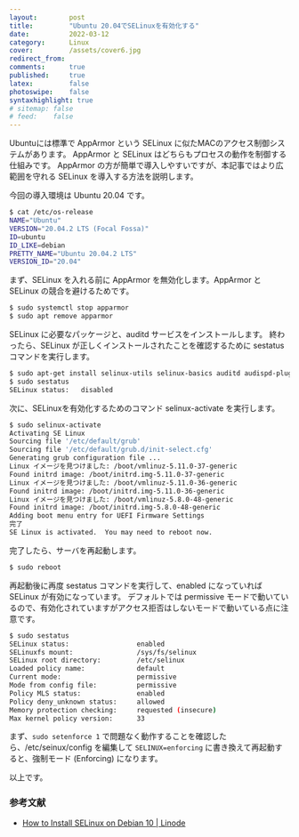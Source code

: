 ```yaml
---
layout:        post
title:         "Ubuntu 20.04でSELinuxを有効化する"
date:          2022-03-12
category:      Linux
cover:         /assets/cover6.jpg
redirect_from:
comments:      true
published:     true
latex:         false
photoswipe:    false
syntaxhighlight: true
# sitemap: false
# feed:    false
---
```


Ubuntuには標準で AppArmor という SELinux に似たMACのアクセス制御システムがあります。
AppArmor と SELinux はどちらもプロセスの動作を制御する仕組みです。
AppArmor の方が簡単で導入しやすいですが、本記事ではより広範囲を守れる SELinux を導入する方法を説明します。

今回の導入環境は Ubuntu 20.04 です。
```bash
$ cat /etc/os-release
NAME="Ubuntu"
VERSION="20.04.2 LTS (Focal Fossa)"
ID=ubuntu
ID_LIKE=debian
PRETTY_NAME="Ubuntu 20.04.2 LTS"
VERSION_ID="20.04"
```

まず、SELinux を入れる前に AppArmor を無効化します。AppArmor と SELinux の競合を避けるためです。
```bash
$ sudo systemctl stop apparmor
$ sudo apt remove apparmor
```

SELinux に必要なパッケージと、auditd サービスをインストールします。
終わったら、SELinux が正しくインストールされたことを確認するために sestatus コマンドを実行します。
```bash
$ sudo apt-get install selinux-utils selinux-basics auditd audispd-plugins
$ sudo sestatus
SELinux status:   disabled
```

次に、SELinuxを有効化するためのコマンド selinux-activate を実行します。
```bash
$ sudo selinux-activate
Activating SE Linux
Sourcing file '/etc/default/grub'
Sourcing file '/etc/default/grub.d/init-select.cfg'
Generating grub configuration file ...
Linux イメージを見つけました: /boot/vmlinuz-5.11.0-37-generic
Found initrd image: /boot/initrd.img-5.11.0-37-generic
Linux イメージを見つけました: /boot/vmlinuz-5.11.0-36-generic
Found initrd image: /boot/initrd.img-5.11.0-36-generic
Linux イメージを見つけました: /boot/vmlinuz-5.8.0-48-generic
Found initrd image: /boot/initrd.img-5.8.0-48-generic
Adding boot menu entry for UEFI Firmware Settings
完了
SE Linux is activated.  You may need to reboot now.
```

完了したら、サーバを再起動します。
```bash
$ sudo reboot
```

再起動後に再度 sestatus コマンドを実行して、enabled になっていれば SELinux が有効になっています。
デフォルトでは permissive モードで動いているので、有効化されていますがアクセス拒否はしないモードで動いている点に注意です。
```bash
$ sudo sestatus
SELinux status:                 enabled
SELinuxfs mount:                /sys/fs/selinux
SELinux root directory:         /etc/selinux
Loaded policy name:             default
Current mode:                   permissive
Mode from config file:          permissive
Policy MLS status:              enabled
Policy deny_unknown status:     allowed
Memory protection checking:     requested (insecure)
Max kernel policy version:      33
```

まず、`sudo setenforce 1` で問題なく動作することを確認したら、/etc/seinux/config を編集して `SELINUX=enforcing` に書き換えて再起動すると、強制モード (Enforcing) になります。

以上です。

### 参考文献
- [How to Install SELinux on Debian 10 \| Linode](https://www.linode.com/docs/guides/how-to-install-selinux-on-debian-10/)
